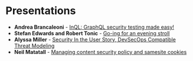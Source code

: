 # Presentations

- **Andrea Brancaleoni** - [InQL: GraphQL security testing made easy!](./inql.pdf)
- **Stefan Edwards and Robert Tonic** - [Go-ing for an evening stroll](https://github.com/lojikil/kyoto-go-nihilism)
- **Alyssa Miller** - [Security In the User Story, DevSecOps Compatible Threat Modeling](ThreatModelDevOps-GitHubSecMeetup.pdf)
- **Neil Matatall** - [Managing content security policy and samesite cookies](Managing-content-security-and-samesite-cookies.pdf)

